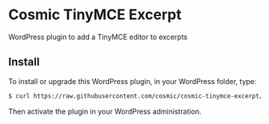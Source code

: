 Cosmic TinyMCE Excerpt
======================

WordPress plugin to add a TinyMCE editor to excerpts

Install
-------

To install or upgrade this WordPress plugin, in your WordPress folder, type:

```sh
$ curl https://raw.githubusercontent.com/cosmic/cosmic-tinymce-excerpt/master/cosmic-tinymce-excerpt.php > wp-content/plugins/cosmic-tinymce-excerpt.php
```

Then activate the plugin in your WordPress administration.

